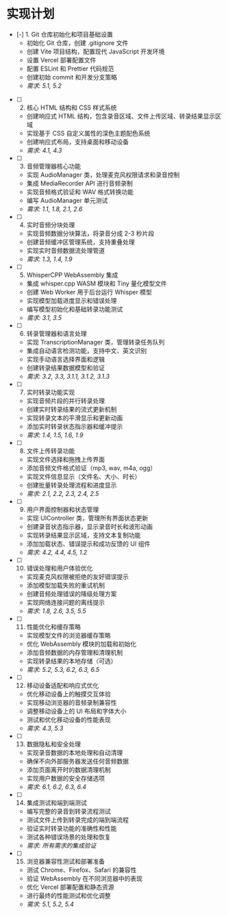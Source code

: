 # 实现计划

- [-] 1. Git 仓库初始化和项目基础设置
  - 初始化 Git 仓库，创建 .gitignore 文件
  - 创建 Vite 项目结构，配置现代 JavaScript 开发环境
  - 设置 Vercel 部署配置文件
  - 配置 ESLint 和 Prettier 代码规范
  - 创建初始 commit 和开发分支策略
  - _需求: 5.1, 5.2_

- [ ] 2. 核心 HTML 结构和 CSS 样式系统
  - 创建响应式 HTML 结构，包含录音区域、文件上传区域、转录结果显示区域
  - 实现基于 CSS 自定义属性的深色主题配色系统
  - 创建响应式布局，支持桌面和移动设备
  - _需求: 4.1, 4.3_

- [ ] 3. 音频管理器核心功能
  - 实现 AudioManager 类，处理麦克风权限请求和录音控制
  - 集成 MediaRecorder API 进行音频录制
  - 实现音频格式验证和 WAV 格式转换功能
  - 编写 AudioManager 单元测试
  - _需求: 1.1, 1.8, 2.1, 2.6_

- [ ] 4. 实时音频分块处理
  - 实现音频数据分块算法，将录音分成 2-3 秒片段
  - 创建音频缓冲区管理系统，支持重叠处理
  - 实现实时音频数据流处理管道
  - _需求: 1.3, 1.4, 1.9_

- [ ] 5. WhisperCPP WebAssembly 集成
  - 集成 whisper.cpp WASM 模块和 Tiny 量化模型文件
  - 创建 Web Worker 用于后台运行 Whisper 模型
  - 实现模型加载进度显示和错误处理
  - 编写模型初始化和基础转录功能测试
  - _需求: 3.1, 3.5_

- [ ] 6. 转录管理器和语言处理
  - 实现 TranscriptionManager 类，管理转录任务队列
  - 集成自动语言检测功能，支持中文、英文识别
  - 实现手动语言选择界面和逻辑
  - 创建转录结果数据模型和验证
  - _需求: 3.2, 3.3, 3.1.1, 3.1.2, 3.1.3_

- [ ] 7. 实时转录功能实现
  - 实现音频片段的并行转录处理
  - 创建实时转录结果的流式更新机制
  - 实现转录文本的平滑显示和更新动画
  - 添加实时转录状态指示器和缓冲提示
  - _需求: 1.4, 1.5, 1.6, 1.9_

- [ ] 8. 文件上传转录功能
  - 实现文件选择和拖拽上传界面
  - 添加音频文件格式验证（mp3, wav, m4a, ogg）
  - 实现文件信息显示（文件名、大小、时长）
  - 创建批量转录处理流程和进度显示
  - _需求: 2.1, 2.2, 2.3, 2.4, 2.5_

- [ ] 9. 用户界面控制器和状态管理
  - 实现 UIController 类，管理所有界面状态更新
  - 创建录音状态指示器，显示录音时长和波形动画
  - 实现转录结果显示区域，支持文本复制功能
  - 添加加载状态、错误提示和成功反馈的 UI 组件
  - _需求: 4.2, 4.4, 4.5, 1.2_

- [ ] 10. 错误处理和用户体验优化
  - 实现麦克风权限被拒绝的友好错误提示
  - 添加模型加载失败的重试机制
  - 创建音频处理错误的降级处理方案
  - 实现网络连接问题的离线提示
  - _需求: 1.8, 2.6, 3.5, 5.5_

- [ ] 11. 性能优化和缓存策略
  - 实现模型文件的浏览器缓存策略
  - 优化 WebAssembly 模块的加载和初始化
  - 添加音频数据的内存管理和清理机制
  - 实现转录结果的本地存储（可选）
  - _需求: 5.2, 5.3, 6.2, 6.3, 6.5_

- [ ] 12. 移动设备适配和响应式优化
  - 优化移动设备上的触摸交互体验
  - 实现移动浏览器的音频录制兼容性
  - 调整移动设备上的 UI 布局和字体大小
  - 测试和优化移动设备的性能表现
  - _需求: 4.3, 5.3_

- [ ] 13. 数据隐私和安全处理
  - 实现录音数据的本地处理和自动清理
  - 确保不向外部服务器发送任何音频数据
  - 添加页面离开时的数据清理机制
  - 实现用户数据的安全存储选项
  - _需求: 6.1, 6.2, 6.3, 6.4_

- [ ] 14. 集成测试和端到端测试
  - 编写完整的录音到转录流程测试
  - 测试文件上传到转录完成的端到端流程
  - 验证实时转录功能的准确性和性能
  - 测试各种错误场景的处理和恢复
  - _需求: 所有需求的集成验证_

- [ ] 15. 浏览器兼容性测试和部署准备
  - 测试 Chrome、Firefox、Safari 的兼容性
  - 验证 WebAssembly 在不同浏览器中的表现
  - 优化 Vercel 部署配置和静态资源
  - 进行最终的性能测试和优化调整
  - _需求: 5.1, 5.2, 5.4_
